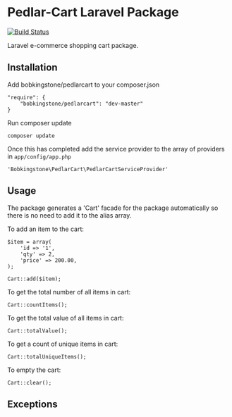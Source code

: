 Pedlar-Cart Laravel Package
===============

[![Build Status](https://travis-ci.org/BobKingstone/Pedlar-Cart.svg?branch=master)](https://travis-ci.org/BobKingstone/Pedlar-Cart)

Laravel e-commerce shopping cart package.

Installation
-----------

Add bobkingstone/pedlarcart to your composer.json

    "require": {
        "bobkingstone/pedlarcart": "dev-master"
    }

Run composer update

    composer update

Once this has completed add the service provider to the array of providers in `app/config/app.php`

    'Bobkingstone\PedlarCart\PedlarCartServiceProvider'


Usage
---

The package generates a 'Cart' facade for the package automatically so there is no need to add it to the alias array.

To add an item to the cart:

    $item = array(
        'id => '1',
        'qty' => 2,
        'price' => 200.00,
    );

    Cart::add($item);

To get the total number of all items in cart:

    Cart::countItems();

To get the total value of all items in cart:

    Cart::totalValue();

To get a count of unique items in cart:

    Cart::totalUniqueItems();

To empty the cart:

    Cart::clear();


Exceptions
---
